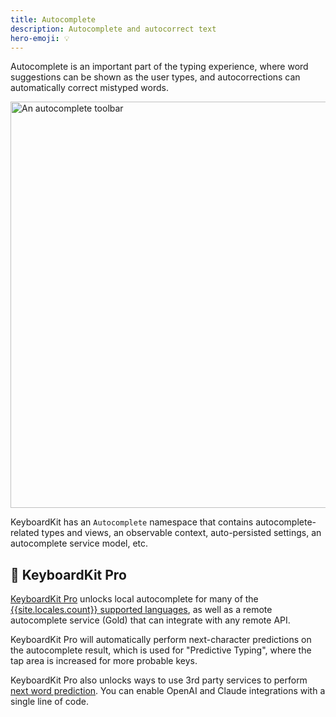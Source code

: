 ```yaml
---
title: Autocomplete
description: Autocomplete and autocorrect text
hero-emoji: 💡
---
```


Autocomplete is an important part of the typing experience, where word suggestions can be shown as the user types, and autocorrections can automatically correct mistyped words.

<img width="650" alt="An autocomplete toolbar" src="{{page.assets}}autocompletetoolbar.jpg" />

KeyboardKit has an ``Autocomplete`` namespace that contains autocomplete-related types and views, an observable context, auto-persisted settings, an autocomplete service model, etc.


## 👑 KeyboardKit Pro

[KeyboardKit Pro][Pro] unlocks local autocomplete for many of the [{{site.locales.count}} supported languages](/locales), as well as a remote autocomplete service (Gold) that can integrate with any remote API.

KeyboardKit Pro will automatically perform next-character predictions on the autocomplete result, which is used for "Predictive Typing", where the tap area is increased for more probable keys.

KeyboardKit Pro also unlocks ways to use 3rd party services to perform [next word prediction](/features/ai). You can enable OpenAI and Claude integrations with a single line of code.


[Pro]: /pro

